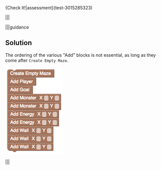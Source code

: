 
{Check It!|assessment}(test-3015285323)

|||

|||guidance
## Solution

The ordering of the various "Add" blocks is not essential, as long as they come after `Create Empty Maze`.

![](.guides/img/challenge-9.png)

|||
